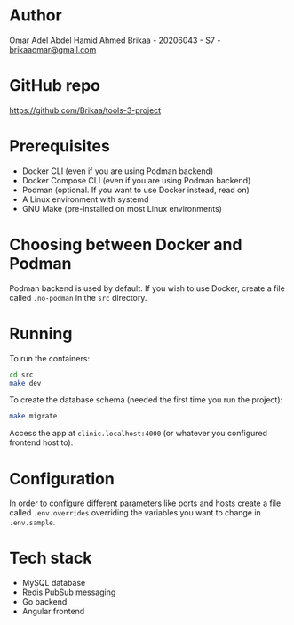 # Author

Omar Adel Abdel Hamid Ahmed Brikaa - 20206043 - S7 - brikaaomar@gmail.com

# GitHub repo

https://github.com/Brikaa/tools-3-project

# Prerequisites

- Docker CLI (even if you are using Podman backend)
- Docker Compose CLI (even if you are using Podman backend)
- Podman (optional. If you want to use Docker instead, read on)
- A Linux environment with systemd
- GNU Make (pre-installed on most Linux environments)

# Choosing between Docker and Podman

Podman backend is used by default. If you wish to use Docker, create a file called `.no-podman` in the `src` directory.

# Running

To run the containers:

```bash
cd src
make dev
```

To create the database schema (needed the first time you run the project):

```bash
make migrate
```

Access the app at `clinic.localhost:4000` (or whatever you configured frontend host to).

# Configuration

In order to configure different parameters like ports and hosts create a file called `.env.overrides` overriding
the variables you want to change in `.env.sample`.

# Tech stack

- MySQL database
- Redis PubSub messaging
- Go backend
- Angular frontend
